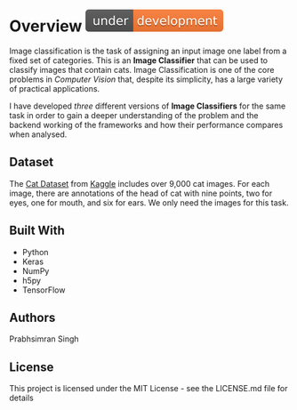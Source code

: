 # Overview ![Under Development](./datasets/under-development-orange.svg)

Image classification is the task of assigning an input image one label from a fixed set of categories. This is an **Image Classifier** that can be used to classify images that contain cats. Image Classification is one of the core problems in *Computer Vision* that, despite its simplicity, has a large variety of practical applications.

I have developed *three* different versions of **Image Classifiers** for the same task in order to gain a deeper understanding of the problem and the backend working of the frameworks and how their performance compares when analysed.
<!-- ## Basic Version --> 
<!-- ## Keras Version -->
<!-- ## Tensorflow Version -->

## Dataset

The [Cat Dataset](https://www.kaggle.com/crawford/cat-dataset) from [Kaggle](https://www.kaggle.com/) includes over 9,000 cat images. For each image, there are annotations of the head of cat with nine points, two for eyes, one for mouth, and six for ears. We only need the images for this task.

## Built With

* Python
* Keras
* NumPy
* h5py
* TensorFlow

## Authors

Prabhsimran Singh

## License

This project is licensed under the MIT License - see the LICENSE.md file for details
